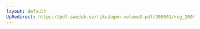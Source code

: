 ```yaml
---
layout: default
UpRedirect: https://pdf.swedeb.se/riksdagen-volumeG-pdf/200001/reg_200001/reg_200001_0383.pdf
---
```

